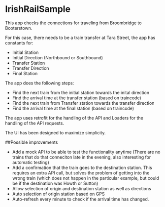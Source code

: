 # IrishRailSample
This app checks the connections for traveling from Broombridge to Booterstown.

For this case, there needs to be a train transfer at Tara Street, the app has constants for:
* Initial Station
* Initial Direction (Northbound or Southbound)
* Transfer Station
* Transfer Direction
* Final Station

The app does the following steps:
* Find the next train from the initial station towards the inital direction
* Find the arrival time at the transfer station (based on traincode)
* Find the next train from Transfer station towards the transfer direction
* Find the arrival time at the final station (based on traincode)

The app uses retrofit for the handling of the API and Loaders for the handling of the API requests.

The UI has been designed to maximize simplicity.

##Possible improvements
* Add a mock API to be able to test the functionality anytime (There are no trains that do that conneciton late in the evening, also interesting for automatic testing)
* Add a confirmation that the train goes to the destination station. This requires an extra API call, but solves the problem of getting into the wrong train (which does not happen in the particular example, but could be if the destination was Howth or Sutton)
* Allow selection of origin and destination station as well as directions
* Auto selection of origin station based on GPS
* Auto-refresh every minute to check if the arrival time has changed.
